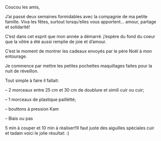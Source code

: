 Coucou les amis,

J’ai passé deux semaines formidables avec la compagnie de ma petite famille. Viva les fêtes, surtout lorsqu’elles vous apportent… amour, partage et solidarité!

C’est dans cet esprit que mon année a démarré. j’espère du fond du coeur que la vôtre a été aussi remplie de joie et d’amour.

C’est le moment de montrer les cadeaux envoyés par le père Noël à mon entourage.

Je commence par mettre les petites pochettes maquillages faites pour la nuit de réveillon.




Tout simple à faire il fallait:

– 2 morceaux entre 25 cm et 30 cm de doublure et simili cuir ou cuir;

– 1 morceaux de plastique paillétté;

– bouttons à pression Kam

– Biais ou pas

5 min à couper et 10 min à réaliser!!Il faut juste des aiguilles spéciales cuir et tadam voici le jolie résultat: :)